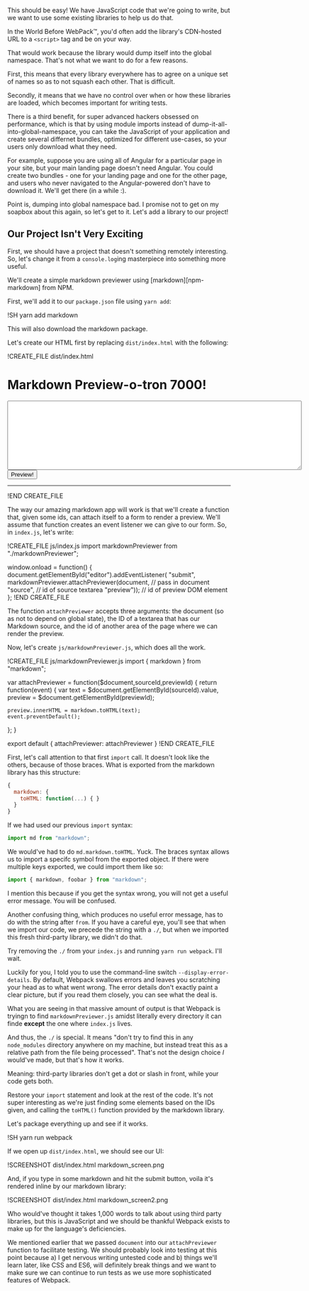 This should be easy!  We have JavaScript code that we're going to write, but we want to use some existing libraries to help us do that.

In the World Before WebPack™, you'd often add the library's CDN-hosted URL to a `<script>` tag and be on your way.

That would work because the library would dump itself into the global namespace.  That's not what we want to do for a few reasons.

First, this means that every library everywhere has to agree on a unique set of names so as to not squash each other.  That is difficult.

Secondly, it means that we have no control over when or how these libraries are loaded, which becomes important for writing tests.

There is a third benefit, for super advanced hackers obsessed on performance, which is that by using module imports instead of dump-it-all-into-global-namespace, you can
take the JavaScript of your application and create several differnet bundles, optimized for different use-cases, so your users only download what they need.

For example, suppose you are using all of Angular for a particular page in your site, but your  main landing page doesn't need Angular.  You could create two bundles - one
for your landing page and one for the other page, and users who never navigated to the Angular-powered don't have to download it.  We'll get there (in a while :).

Point is, dumping into global namespace bad.  I promise not to get on my soapbox about this again, so let's get to it.  Let's add a library to our project!

## Our Project Isn't Very Exciting

First, we should have a project that doesn't something remotely interesting.  So, let's change it from a `console.log`ing masterpiece into something more useful.

We'll create a simple markdown previewer using [markdown][npm-markdown] from NPM.

First, we'll add it to our `package.json` file using `yarn add`:

!SH yarn add markdown

This will also download the markdown package.

Let's create our HTML first by replacing `dist/index.html` with the following:

!CREATE_FILE dist/index.html
<!DOCTYPE html>
<html>
  <head>
    <script src="bundle.js"></script>
  </head>
  <body>
    <h1>Markdown Preview-o-tron 7000!</h1>
    <form id="editor">
      <textarea id="source" rows="10" cols="80"></textarea>
      <br>
      <input type="submit" value="Preview!">
    </form>
    <hr>
    <section id="preview">
    </section>
  </body>
</html>
!END CREATE_FILE

The way our amazing markdown app will work is that we'll create a function that, given some ids, can attach itself to a form to render a preview.  We'll assume that function
creates an event listener we can give to our form.  So, in `index.js`, let's write:

!CREATE_FILE js/index.js
import markdownPreviewer from "./markdownPreviewer";

window.onload = function() {
  document.getElementById("editor").addEventListener(
      "submit",
      markdownPreviewer.attachPreviewer(document,    // pass in document
                                        "source",    // id of source textarea
                                        "preview")); // id of preview DOM element
};
!END CREATE_FILE

The function `attachPreviewer` accepts three arguments: the document (so as not to depend on global state), the ID of a textarea that has our Markdown source, and the id of
another area of the page where we can render the preview.

Now, let's create `js/markdownPreviewer.js`, which does all the work.

!CREATE_FILE js/markdownPreviewer.js
import { markdown } from "markdown";

var attachPreviewer = function($document,sourceId,previewId) {
  return function(event) {
    var text    = $document.getElementById(sourceId).value,
        preview = $document.getElementById(previewId);

    preview.innerHTML = markdown.toHTML(text);
    event.preventDefault();
  };
}

export default {
  attachPreviewer: attachPreviewer
}
!END CREATE_FILE

First, let's call attention to that first `import` call.  It doesn't look like the others, because of those braces.  What is exported from the markdown library has this
structure:

```javascript
{
  markdown: {
    toHTML: function(...) { }
  }
}
```

If we had used our previous `import` syntax:

```javascript
import md from "markdown";
```

We would've had to do `md.markdown.toHTML`.  Yuck.  The braces syntax allows us to import a specifc symbol from the exported object.  If there were multiple keys exported,
we could import them like so:

```javascript
import { markdown, foobar } from "markdown";
```

I mention this because if you get the syntax wrong, you will not get a useful error message.  You will be confused.

Another confusing thing, which produces no useful error message, has to do with the string after `from`.  If you have a careful eye, you'll see that when we import our code,
we precede the string with a `./`, but when we imported this fresh third-party library, we didn't do that.

Try removing the `./` from your `index.js` and running `yarn run webpack`.  I'll wait.

Luckily for you, I told you to use the command-line switch `--display-error-details`.  By default, Webpack swallows errors and leaves you scratching your head as to what
went wrong.  The error details don't exactly paint a clear picture, but if you read them closely, you can see what the deal is.

What you are seeing in that massive amount of output is that Webpack is tryingn to find `markdownPreviewer.js` amidst literally every directory it can finde **except** the
one where `index.js` lives.

And thus, the `./` is special.  It means "don't try to find this in any `node_modules` directory anywhere on my machine, but instead treat this as a relative path from the
file being processed".  That's not the design choice _I_ would've made, but that's how it works.

Meaning: third-party libraries don't get a dot or slash in front, while your code gets both.

Restore your `import` statement and look at the rest of the code.  It's not super interesting as we're just finding some elements based on the IDs given, and calling the `toHTML()` function provided by the markdown library.

Let's package everything up and see if it works.

!SH yarn run webpack

If we open up `dist/index.html`, we should see our UI:

!SCREENSHOT dist/index.html markdown_screen.png

And, if you type in some markdown and hit the submit button, voila it's rendered inline by our markdown library:

!SCREENSHOT dist/index.html markdown_screen2.png

Who would've thought it takes 1,000 words to talk about using third party libraries, but this is JavaScript and we
should be thankful Webpack exists to make up for the language's deficiencies.

We mentioned earlier that we passed `document` into our `attachPreviewer` function to facilitate testing.  We
should probably look into testing at this point because a) I get nervous writing untested code and b) things we'll
learn later, like CSS and ES6, will definitely break things and we want to make sure we can continue to run tests
as we use more sophisticated features of Webpack.
